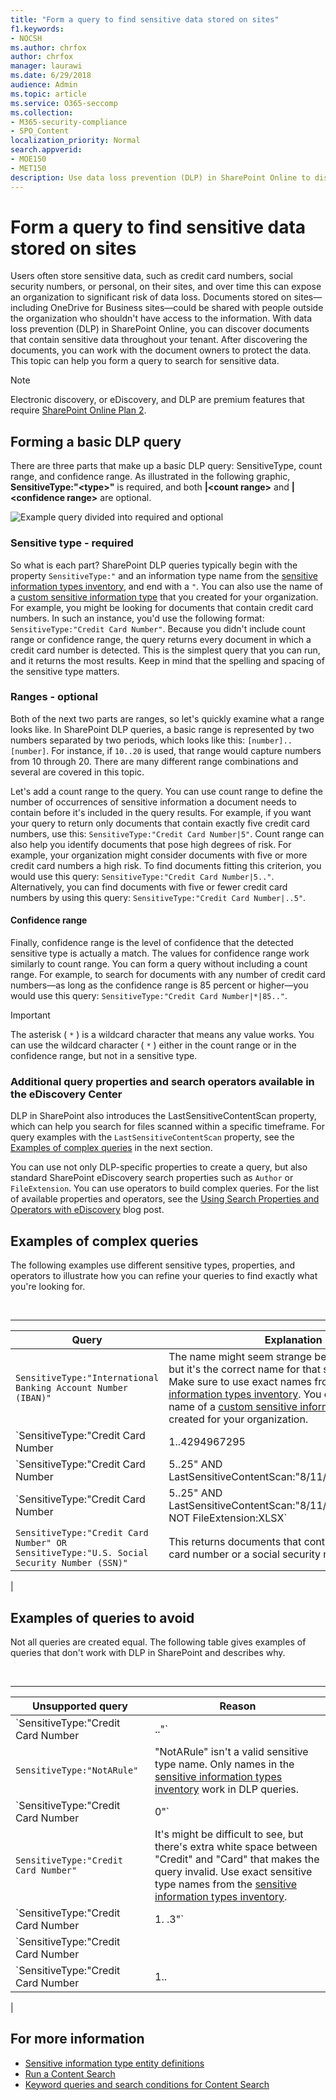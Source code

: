 ```yaml
---
title: "Form a query to find sensitive data stored on sites"
f1.keywords:
- NOCSH
ms.author: chrfox
author: chrfox
manager: laurawi
ms.date: 6/29/2018
audience: Admin
ms.topic: article
ms.service: O365-seccomp
ms.collection:
- M365-security-compliance
- SPO_Content
localization_priority: Normal
search.appverid:
- MOE150
- MET150
description: Use data loss prevention (DLP) in SharePoint Online to discover documents that contain sensitive data throughout your tenant.
---
```


# Form a query to find sensitive data stored on sites

Users often store sensitive data, such as credit card numbers, social security numbers, or personal, on their sites, and over time this can expose an organization to significant risk of data loss. Documents stored on sites—including OneDrive for Business sites—could be shared with people outside the organization who shouldn't have access to the information. With data loss prevention (DLP) in SharePoint Online, you can discover documents that contain sensitive data throughout your tenant. After discovering the documents, you can work with the document owners to protect the data. This topic can help you form a query to search for sensitive data.

> [!NOTE]
> Electronic discovery, or eDiscovery, and DLP are premium features that require [SharePoint Online Plan 2](https://go.microsoft.com/fwlink/?LinkId=510080).

## Forming a basic DLP query

There are three parts that make up a basic DLP query: SensitiveType, count range, and confidence range. As illustrated in the following graphic, **SensitiveType:"\<type\>"** is required, and both **|\<count range\>** and **|\<confidence range\>** are optional.

![Example query divided into required and optional](../media/DLP-query-example-text.png)

### Sensitive type - required

So what is each part? SharePoint DLP queries typically begin with the property  `SensitiveType:"` and an information type name from the [sensitive information types inventory](/Exchange/what-the-sensitive-information-types-in-exchange-look-for-exchange-2013-help), and end with a  `"`. You can also use the name of a [custom sensitive information type](create-a-custom-sensitive-information-type.md) that you created for your organization. For example, you might be looking for documents that contain credit card numbers. In such an instance, you'd use the following format:  `SensitiveType:"Credit Card Number"`. Because you didn't include count range or confidence range, the query returns every document in which a credit card number is detected. This is the simplest query that you can run, and it returns the most results. Keep in mind that the spelling and spacing of the sensitive type matters.

### Ranges - optional

Both of the next two parts are ranges, so let's quickly examine what a range looks like. In SharePoint DLP queries, a basic range is represented by two numbers separated by two periods, which looks like this:  `[number]..[number]`. For instance, if  `10..20` is used, that range would capture numbers from 10 through 20. There are many different range combinations and several are covered in this topic.

Let's add a count range to the query. You can use count range to define the number of occurrences of sensitive information a document needs to contain before it's included in the query results. For example, if you want your query to return only documents that contain exactly five credit card numbers, use this:  `SensitiveType:"Credit Card Number|5"`. Count range can also help you identify documents that pose high degrees of risk. For example, your organization might consider documents with five or more credit card numbers a high risk. To find documents fitting this criterion, you would use this query:  `SensitiveType:"Credit Card Number|5.."`. Alternatively, you can find documents with five or fewer credit card numbers by using this query:  `SensitiveType:"Credit Card Number|..5"`.

#### Confidence range

Finally, confidence range is the level of confidence that the detected sensitive type is actually a match. The values for confidence range work similarly to count range. You can form a query without including a count range. For example, to search for documents with any number of credit card numbers—as long as the confidence range is 85 percent or higher—you would use this query:  `SensitiveType:"Credit Card Number|*|85.."`.

> [!IMPORTANT]
> The asterisk ( `*` ) is a wildcard character that means any value works. You can use the wildcard character ( `*` ) either in the count range or in the confidence range, but not in a sensitive type.

### Additional query properties and search operators available in the eDiscovery Center

DLP in SharePoint also introduces the LastSensitiveContentScan property, which can help you search for files scanned within a specific timeframe. For query examples with the  `LastSensitiveContentScan` property, see the [Examples of complex queries](#examples-of-complex-queries) in the next section.

You can use not only DLP-specific properties to create a query, but also standard SharePoint eDiscovery search properties such as  `Author` or  `FileExtension`. You can use operators to build complex queries. For the list of available properties and operators, see the [Using Search Properties and Operators with eDiscovery](/archive/blogs/quentin/using-search-properties-and-operators-with-ediscovery) blog post.

## Examples of complex queries

The following examples use different sensitive types, properties, and operators to illustrate how you can refine your queries to find exactly what you're looking for.

<br>

****

|Query|Explanation|
|---|---|
|`SensitiveType:"International Banking Account Number (IBAN)"`|The name might seem strange because it's so long, but it's the correct name for that sensitive type. Make sure to use exact names from the [sensitive information types inventory](/Exchange/what-the-sensitive-information-types-in-exchange-look-for-exchange-2013-help). You can also use the name of a [custom sensitive information type](create-a-custom-sensitive-information-type.md) that you created for your organization.|
|`SensitiveType:"Credit Card Number|1..4294967295|1..100"`|This returns documents with at least one match to the sensitive type "Credit Card Number." The values for each range are the respective minimum and maximum values. A simpler way to write this query is  `SensitiveType:"Credit Card Number"`, but where's the fun in that?|
|`SensitiveType:"Credit Card Number|5..25" AND LastSensitiveContentScan:"8/11/2018..8/13/2018"`|This returns documents with 5-25 credit card numbers that were scanned from August 11, 2018 through August 13, 2018.|
|`SensitiveType:"Credit Card Number|5..25" AND LastSensitiveContentScan:"8/11/2018..8/13/2018" NOT FileExtension:XLSX`|This returns documents with 5-25 credit card numbers that were scanned from August 11, 2018 through August 13, 2018. Files with an XLSX extension aren't included in the query results.  `FileExtension` is one of many properties that you can include in a query. For more information, see [Using Search Properties and Operators with eDiscovery](/archive/blogs/quentin/using-search-properties-and-operators-with-ediscovery).|
|`SensitiveType:"Credit Card Number" OR SensitiveType:"U.S. Social Security Number (SSN)"`|This returns documents that contain either a credit card number or a social security number.|
|

## Examples of queries to avoid

Not all queries are created equal. The following table gives examples of queries that don't work with DLP in SharePoint and describes why.

<br>

****

|Unsupported query|Reason|
|---|---|
|`SensitiveType:"Credit Card Number|.."`|You must add at least one number.|
|`SensitiveType:"NotARule"`|"NotARule" isn't a valid sensitive type name. Only names in the [sensitive information types inventory](/Exchange/what-the-sensitive-information-types-in-exchange-look-for-exchange-2013-help) work in DLP queries.|
|`SensitiveType:"Credit Card Number|0"`|Zero isn't valid as either the minimum value or the maximum value in a range.|
|`SensitiveType:"Credit Card Number"`|It's might be difficult to see, but there's extra white space between "Credit" and "Card" that makes the query invalid. Use exact sensitive type names from the [sensitive information types inventory](/Exchange/what-the-sensitive-information-types-in-exchange-look-for-exchange-2013-help).|
|`SensitiveType:"Credit Card Number|1. .3"`|The two-period portion shouldn't be separated by a space.|
|`SensitiveType:"Credit Card Number| |1..|80.."`|There are too many pipe delimiters (\|). Follow this format instead: `SensitiveType: "Credit Card Number|1..|80.."`|
|`SensitiveType:"Credit Card Number|1..|80..101"`|Because confidence values represent a percentage, they can't exceed 100. Choose a number from 1 through 100 instead.|
|

## For more information

- [Sensitive information type entity definitions](sensitive-information-type-entity-definitions.md)
- [Run a Content Search](content-search.md)
- [Keyword queries and search conditions for Content Search](keyword-queries-and-search-conditions.md)
